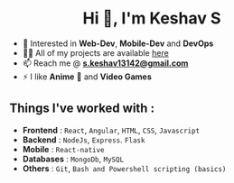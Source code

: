 <h1 align="center">Hi 👋, I'm Keshav S</h1>

- 🚀 Interested in **Web-Dev**, **Mobile-Dev** and **DevOps**
- 👨‍💻 All of my projects are available <a href="https://github.com/Keshav13142?tab=repositories"
    target="_blank">here</a>
- 📫 Reach me @ **s.keshav13142@gmail.com**
- ⚡ I like **Anime** 🤖 and **Video Games**

## Things I've worked with :

- **Frontend** : `React`, `Angular`, `HTML`, `CSS`, `Javascript`
- **Backend**  : `NodeJs`, `Express`. `Flask`
- **Mobile** : `React-native`
- **Databases** : `MongoDb`, `MySQL`
- **Others** : `Git`, `Bash and Powershell scripting (basics)`
